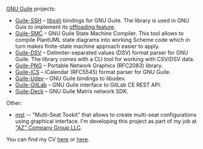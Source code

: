 [GNU Guile](https://www.gnu.org/software/guile/) projects:
- [Guile-SSH](https://github.com/artyom-poptsov/guile-ssh) –
  [libssh](https://libssh.org/) bindings for GNU Guile.  The library is used in
  GNU Guix to implement its [offloading
  feature](https://guix.gnu.org/manual/en/html_node/Daemon-Offload-Setup.html).
- [Guile-SMC](https://github.com/artyom-poptsov/guile-smc) – GNU Guile State
  Machine Compiler.  This tool allows to compile PlantUML state diagrams into
  working Scheme code which in turn makes finite-state machine approach easier
  to apply.
- [Guile-DSV](https://github.com/artyom-poptsov/guile-dsv) – Delimiter-separated
  values (DSV) format parser for GNU Guile.  The library comes with a CLI tool
  for working with CSV/DSV data.
- [Guile-PNG](https://github.com/artyom-poptsov/guile-png) – Portable Network
  Graphics (RFC2083) library.
- [Guile-ICS](https://github.com/artyom-poptsov/guile-ics) – iCalendar (RFC5545)
  format parser for GNU Guile.
- [Guile-Udev](https://github.com/artyom-poptsov/guile-udev) – GNU Guile
  bindings to libudev.
- [Guile-GitLab](https://github.com/artyom-poptsov/guile-gitlab) – GNU Guile
  interface to GitLab CE REST API.
- [Guile-Deck](https://github.com/artyom-poptsov/guile-deck) – GNU Guile Matrix
  network SDK.

Other:
- [mst](https://gitlab.com/gkaz/mst) -- "Multi-Seat Tookit" that allows to
  create multi-seat configurations using graphical interface. I'm developing
  this project as part of my job at ["AZ" Company Group
  LLC](https://www.gkaz.ru/).

You can find my CV [here](https://memory-heap.org/~avp/cv.html) or
[here](https://github.com/artyom-poptsov/memory-heap.org/blob/master/cv.org).
